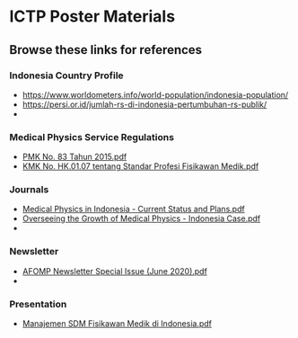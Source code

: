 # ICTP Poster Materials

## Browse these links for references

### Indonesia Country Profile

   - https://www.worldometers.info/world-population/indonesia-population/
   - https://persi.or.id/jumlah-rs-di-indonesia-pertumbuhan-rs-publik/
   - 
### Medical Physics Service Regulations

   - [PMK No. 83 Tahun 2015.pdf](https://github.com/qvna/ictp-poster/files/9472514/PMK.No.83.Tahun.2015.pdf)
   - [KMK No. HK.01.07 tentang Standar Profesi Fisikawan Medik.pdf](https://github.com/qvna/ictp-poster/files/9472381/KMK.No.HK.01.07.tentang.Standar.Profesi.Fisikawan.Medik.pdf)
   
### Journals

   - [Medical Physics in Indonesia - Current Status and Plans.pdf](https://github.com/qvna/ictp-poster/files/9472338/Medical.Physics.in.Indonesia.-.Current.Status.and.Plans.pdf)
   - [Overseeing the Growth of Medical Physics - Indonesia Case.pdf](https://github.com/qvna/ictp-poster/files/9472344/Overseeing.the.Growth.of.Medical.Physics.-.Indonesia.Case.pdf)
   - 
### Newsletter

   - [AFOMP Newsletter Special Issue (June 2020).pdf](https://github.com/qvna/ictp-poster/files/9472547/AFOMP.Newsletter.Special.Issue.June.2020.pdf)
   - 
### Presentation

   - [Manajemen SDM Fisikawan Medik di Indonesia.pdf](https://github.com/qvna/ictp-poster/files/9472384/Manajemen.SDM.Fisikawan.Medik.di.Indonesia.pdf)
